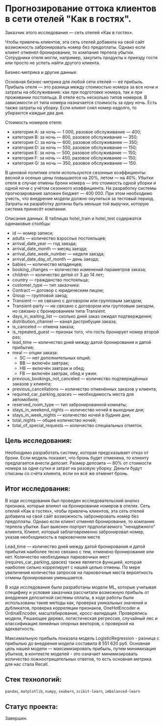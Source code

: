 ﻿#  Прогнозирование оттока клиентов в сети отелей "Как в гостях".



Заказчик этого исследования — сеть отелей «Как в гостях».

Чтобы привлечь клиентов, эта сеть отелей добавила на свой сайт возможность забронировать номер без предоплаты. Однако если клиент отменял бронирование, то компания терпела убытки. Сотрудники отеля могли, например, закупить продукты к приезду гостя или просто не успеть найти другого клиента.

Бизнес-метрика и другие данные.

Основная бизнес-метрика для любой сети отелей — её прибыль. Прибыль отеля — это разница между стоимостью номера за все ночи и затраты на обслуживание: как при подготовке номера, так и при проживании постояльца. В отеле есть несколько типов номеров. В зависимости от типа номера назначается стоимость за одну ночь. Есть также затраты на уборку. Если клиент снял номер надолго, то убираются каждые два дня.

Стоимость номеров отеля:

-   категория A: за ночь — 1 000, разовое обслуживание — 400;
-   категория B: за ночь — 800, разовое обслуживание — 350;
-   категория C: за ночь — 600, разовое обслуживание — 350;
-   категория D: за ночь — 550, разовое обслуживание — 150;
-   категория E: за ночь — 500, разовое обслуживание — 150;
-   категория F: за ночь — 450, разовое обслуживание — 150;
-   категория G: за ночь — 350, разовое обслуживание — 150.

В ценовой политике отеля используются сезонные коэффициенты: весной и осенью цены повышаются на 20%, летом — на 40%. Убытки отеля в случае отмены брони номера — это стоимость одной уборки и одной ночи с учётом сезонного коэффициента. На разработку системы прогнозирования заложен бюджет — 400 000. При этом необходимо учесть, что внедрение модели должно окупиться за тестовый период. Затраты на разработку должны быть меньше той выручки, которую система принесёт компании.

Описание данных. В таблицах hotel_train и hotel_test содержатся одинаковые столбцы:

-   id — номер записи;
-   adults — количество взрослых постояльцев;
-   arrival_date_year — год заезда;
-   arrival_date_month — месяц заезда;
-   arrival_date_week_number — неделя заезда;
-   arrival_date_day_of_month — день заезда;
-   babies — количество младенцев;
-   booking_changes — количество изменений параметров заказа;
-   children — количество детей от 3 до 14 лет;
-   country — гражданство постояльца;
-   customer_type — тип заказчика:
-   Contract — договор с юридическим лицом;
-   Group — групповой заезд;
-   Transient — не связано с договором или групповым заездом;
-   Transient-party — не связано с договором или групповым заездом, но связано с бронированием типа Transient.
-   days_in_waiting_list — сколько дней заказ ожидал подтверждения;
-   distribution_channel — канал дистрибуции заказа;
-   is_canceled — отмена заказа;
-   is_repeated_guest — признак того, что гость бронирует номер второй раз;
-   lead_time — количество дней между датой бронирования и датой прибытия;
-   meal — опции заказа:
    -   SC — нет дополнительных опций;
    -   BB — включён завтрак;
    -   HB — включён завтрак и обед;
    -   FB — включён завтрак, обед и ужин.
-   previous_bookings_not_canceled — количество подтверждённых заказов у клиента;
-   previous_cancellations — количество отменённых заказов у клиента;
-   required_car_parking_spaces — необходимость места для автомобиля;
-   reserved_room_type — тип забронированной комнаты;
-   stays_in_weekend_nights — количество ночей в выходные дни;
-   stays_in_week_nights — количество ночей в будние дни;
-   total_nights — общее количество ночей;
-   total_of_special_requests — количество специальных отметок.





## Цель исследования:



Необходимо разработать систему, которая предсказывает отказ от брони. Если модель покажет, что бронь будет отменена, то клиенту предлагается внести депозит. Размер депозита — 80% от стоимости номера за одни сутки и затрат на разовую уборку. Деньги будут списаны со счёта клиента, если он всё же отменит бронь.


## Итог исследования:

В ходе исследования был проведен исследовательский анализ признака, которые влияют на бронирование номеров в отелях. Сеть отелей «Как в гостях», чтобы привлечь клиентов, эта сеть отелей добавила на свой сайт возможность забронировать номер без предоплаты. Однако если клиент отменял бронирование, то компания терпела убытки. Был выяснен портрет прдполагаемого "ненадёжного" клиента, Клиент, который заблаговременно забронировал номер, указав необходимость в парковочном месте

Lead_time — количество дней между датой бронирования и датой прибытия наиболее тесно связано с тем, отменено бронирование или нет. Количество необходимых парковочных мест (requires_car_parking_spaces) также является функцией, которая наиболее сильно коррелирует с нашей целью отмены. По мере увеличения количества запросов на парковочные места вероятность отмены бронирования уменьшается.

В ходе исследования были разработаны модели ML, которые учитывая специфику и условия заказчика рассчитали возможную прибыль от внедрения депозитной системы оплаты, в ходе работы были использованы такие методы как, проверка уникальных значений и дубликатов, проверка корреляции признаков, OneHotEncoder и OrdinalEncoder, масштабирование, кросс-валидация. Проверялись модели, Решающее дерево, логистическая регрессия, случайный лес и классификация линейных опорных векторов, с проверкой на адекватность.

Максимальную прибыль показала модель LogisticRegression - разница с прибылью до внедрения модели составила 8 551 620 руб.  Основная цель нашей модели — максимизировать прибыль, путем минимизации убытков, в контексте моделей - это означает минимизировать количество ложноотрицательных ответов, то есть основная метрика для нас стала Recall. 


## Стек технологий:

`pandas`, `matplotlib`, `numpy`, `seaborn`, `scikit-learn`, `imbalanced-learn`

## Статус проекта:

Завершен.


